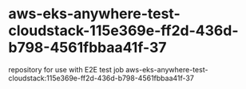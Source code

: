 # aws-eks-anywhere-test-cloudstack-115e369e-ff2d-436d-b798-4561fbbaa41f-37
repository for use with E2E test job aws-eks-anywhere-test-cloudstack:115e369e-ff2d-436d-b798-4561fbbaa41f-37
